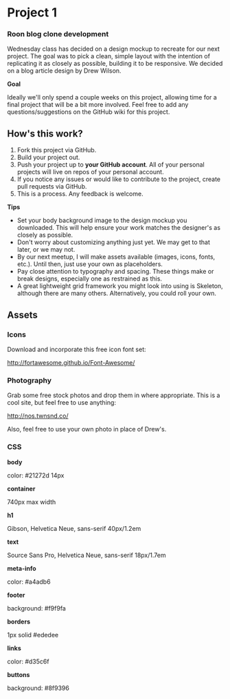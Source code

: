 # Project 1
### Roon blog clone development

Wednesday class has decided on a design mockup to recreate for our next project. The goal was to pick a clean, simple layout with the intention of replicating it as closely as possible, building it to be responsive. We decided on a blog article design by Drew Wilson.

**Goal**

Ideally we'll only spend a couple weeks on this project, allowing time for a final project that will be a bit more involved. Feel free to add any questions/suggestions on the GitHub wiki for this project.

## How's this work?

1. Fork this project via GitHub.
2. Build your project out.
3. Push your project up to **your GitHub account**. All of your personal projects will live on repos of your personal account.
4. If you notice any issues or would like to contribute to the project, create pull requests via GitHub.
5. This is a process. Any feedback is welcome.

**Tips**

- Set your body background image to the design mockup you downloaded. This will help ensure your work matches the designer's as closely as possible.
- Don't worry about customizing anything just yet. We may get to that later, or we may not.
- By our next meetup, I will make assets available (images, icons, fonts, etc.). Until then, just use your own as placeholders.
- Pay close attention to typography and spacing. These things make or break designs, especially one as restrained as this.
- A great lightweight grid framework you might look into using is Skeleton, although there are many others. Alternatively, you could roll your own.

## Assets

### Icons

Download and incorporate this free icon font set: 

http://fortawesome.github.io/Font-Awesome/

### Photography

Grab some free stock photos and drop them in where appropriate. This is a cool site, but feel free to use anything: 

http://nos.twnsnd.co/

Also, feel free to use your own photo in place of Drew's.

### CSS

**body**

color: #21272d
14px

**container**

740px max width

**h1**

Gibson, Helvetica Neue, sans-serif
40px/1.2em

**text**

Source Sans Pro, Helvetica Neue, sans-serif
18px/1.7em

**meta-info**

color: #a4adb6

**footer**

background: #f9f9fa

**borders**

1px solid #ededee

**links**

color: #d35c6f

**buttons**

background: #8f9396
